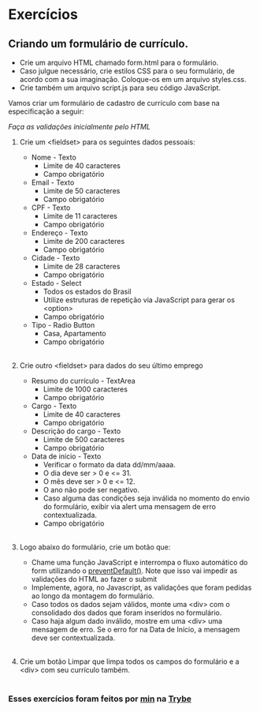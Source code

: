 # Exercícios

## Criando um formulário de currículo.

* Crie um arquivo HTML chamado form.html para o formulário.
* Caso julgue necessário, crie estilos CSS para o seu formulário, de acordo com a sua imaginação. Coloque-os em um arquivo styles.css.
* Crie também um arquivo script.js para seu código JavaScript.

Vamos criar um formulário de cadastro de currículo com base na especificação a seguir:

_Faça as validações inicialmente pelo HTML_

1. Crie um \<fieldset> para os seguintes dados pessoais:
   * Nome - Texto
     * Limite de 40 caracteres
     * Campo obrigatório
   * Email - Texto
     * Limite de 50 caracteres
     * Campo obrigatório
   * CPF - Texto
     * Limite de 11 caracteres
     * Campo obrigatório
   * Endereço - Texto
     * Limite de 200 caracteres
     * Campo obrigatório
   * Cidade - Texto
     * Limite de 28 caracteres
     * Campo obrigatório
   * Estado - Select
     * Todos os estados do Brasil
     * Utilize estruturas de repetição via JavaScript para gerar os \<option>
     * Campo obrigatório
   * Tipo - Radio Button
     * Casa, Apartamento
     * Campo obrigatório
<br><br>
2. Crie outro \<fieldset> para dados do seu último emprego

   * Resumo do currículo - TextArea
     * Limite de 1000 caracteres
     * Campo obrigatório
   * Cargo - Texto
     * Limite de 40 caracteres
     * Campo obrigatório
   * Descrição do cargo - Texto
     * Limite de 500 caracteres
     * Campo obrigatório
   * Data de início - Texto
     * Verificar o formato da data dd/mm/aaaa.
     * O dia deve ser > 0 e <= 31.
     * O mês deve ser > 0 e <= 12.
     * O ano não pode ser negativo.
     * Caso alguma das condições seja inválida no momento do envio do formulário, exibir via alert uma mensagem de erro contextualizada.
     * Campo obrigatório
<br><br>
3. Logo abaixo do formulário, crie um botão que:
   * Chame uma função JavaScript e interrompa o fluxo automático do form utilizando o [preventDefault()](https://developer.mozilla.org/pt-BR/docs/Web/API/Event/preventDefault). Note que isso vai impedir as validações do HTML ao fazer o submit
   * Implemente, agora, no Javascript, as validações que foram pedidas ao longo da montagem do formulário.
   * Caso todos os dados sejam válidos, monte uma \<div> com o consolidado dos dados que foram inseridos no formulário.
   * Caso haja algum dado inválido, mostre em uma \<div> uma mensagem de erro. Se o erro for na Data de Início, a mensagem deve ser contextualizada.
<br><br>
1. Crie um botão Limpar que limpa todos os campos do formulário e a \<div> com seu currículo também.
<br><br>
### Esses exercícios foram feitos por [min](https://www.linkedin.com/in/jonathanrei5/) na [Trybe](https://www.betrybe.com/)
